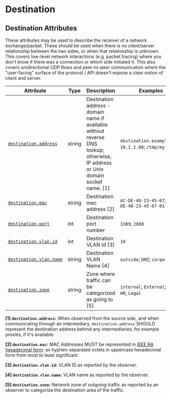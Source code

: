 <!-- NOTE: THIS FILE IS AUTOGENERATED. DO NOT EDIT BY HAND. -->
<!-- see templates/registry/markdown/attribute_namespace.md.j2 -->

# Destination

## Destination Attributes

These attributes may be used to describe the receiver of a network exchange/packet. These should be used when there is no client/server relationship between the two sides, or when that relationship is unknown. This covers low-level network interactions (e.g. packet tracing) where you don't know if there was a connection or which side initiated it. This also covers unidirectional UDP flows and peer-to-peer communication where the "user-facing" surface of the protocol / API doesn't expose a clear notion of client and server.

| Attribute | Type | Description | Examples | Stability |
|---|---|---|---|---|
| <a id="destination-address" href="#destination-address">`destination.address`</a> | string | Destination address - domain name if available without reverse DNS lookup; otherwise, IP address or Unix domain socket name. [1] | `destination.example.com`; `10.1.2.80`; `/tmp/my.sock` | ![Development](https://img.shields.io/badge/-development-blue) |
| <a id="destination-mac" href="#destination-mac">`destination.mac`</a> | string | Destination mac address [2] | `AC-DE-48-23-45-67`; `AC-DE-48-23-45-67-01-9F` | ![Development](https://img.shields.io/badge/-development-blue) |
| <a id="destination-port" href="#destination-port">`destination.port`</a> | int | Destination port number | `3389`; `2888` | ![Development](https://img.shields.io/badge/-development-blue) |
| <a id="destination-vlan-id" href="#destination-vlan-id">`destination.vlan.id`</a> | int | Destination VLAN Id [3] | `10` | ![Development](https://img.shields.io/badge/-development-blue) |
| <a id="destination-vlan-name" href="#destination-vlan-name">`destination.vlan.name`</a> | string | Destination VLAN Name [4] | `outside`; `DMZ`; `corporate` | ![Development](https://img.shields.io/badge/-development-blue) |
| <a id="destination-zone" href="#destination-zone">`destination.zone`</a> | string | Zone where traffic can be categorized as going to [5] | `internal`; `External`; `DMZ`; `HR`; `Legal` | ![Development](https://img.shields.io/badge/-development-blue) |

**[1] `destination.address`:** When observed from the source side, and when communicating through an intermediary, `destination.address` SHOULD represent the destination address behind any intermediaries, for example proxies, if it's available.

**[2] `destination.mac`:** MAC Addresses MUST be represented in [IEEE RA hexadecimal form](https://standards.ieee.org/wp-content/uploads/import/documents/tutorials/eui.pdf): as hyphen-separated octets in uppercase hexadecimal form from most to least significant.

**[3] `destination.vlan.id`:** VLAN ID as reported by the observer.

**[4] `destination.vlan.name`:** VLAN name as reported by the observer.

**[5] `destination.zone`:** Network zone of outgoing traffic as reported by an observer to categorize the destination area of the traffic.

